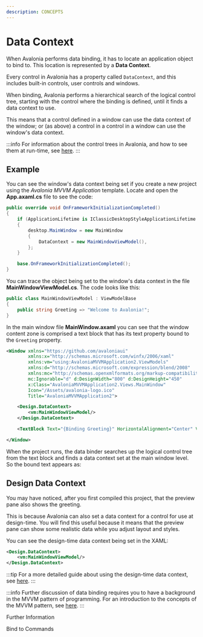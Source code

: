 ```yaml
---
description: CONCEPTS
---
```


# Data Context

When Avalonia performs data binding, it has to locate an application object to bind to. This location is represented by a **Data Context**.

<!--<figure><img src="../../.gitbook/assets/image (56).png" alt=""><figcaption></figcaption></figure>-->

Every control in Avalonia has a property called `DataContext`, and this includes built-in controls, user controls and windows.&#x20;

When binding, Avalonia performs a hierarchical search of the logical control tree, starting with the control where the binding is defined, until it finds a data context to use.&#x20;

<!--<figure><img src="../../.gitbook/assets/image (62).png" alt=""><figcaption></figcaption></figure>-->

This means that a control defined in a window can use the data context of the window; or (as above) a control in a control in a window can use the window's data context.

:::info
For information about the control trees in Avalonia, and how to see them at run-time, see [here](../control-trees.md).
:::

## Example

You can see the window's data context being set if you create a new project using the _Avalonia MVVM Application_ template. Locate and open the **App.axaml.cs** file to see the code:

```csharp
public override void OnFrameworkInitializationCompleted()
{
    if (ApplicationLifetime is IClassicDesktopStyleApplicationLifetime desktop)
    {
        desktop.MainWindow = new MainWindow
        {
            DataContext = new MainWindowViewModel(),
        };
    }

    base.OnFrameworkInitializationCompleted();
}
```

You can trace the object being set to the window's data context in the file **MainWindowViewModel.cs**. The code looks like this:

```csharp
public class MainWindowViewModel : ViewModelBase
{
    public string Greeting => "Welcome to Avalonia!";
}
```

In the main window file **MainWindow.axaml** you can see that the window content zone is comprised a text block that has its text property bound to the `Greeting` property.

```xml
<Window xmlns="https://github.com/avaloniaui"
        xmlns:x="http://schemas.microsoft.com/winfx/2006/xaml"
        xmlns:vm="using:AvaloniaMVVMApplication2.ViewModels"
        xmlns:d="http://schemas.microsoft.com/expression/blend/2008"
        xmlns:mc="http://schemas.openxmlformats.org/markup-compatibility/2006"
        mc:Ignorable="d" d:DesignWidth="800" d:DesignHeight="450"
        x:Class="AvaloniaMVVMApplication2.Views.MainWindow"
        Icon="/Assets/avalonia-logo.ico"
        Title="AvaloniaMVVMApplication2">

    <Design.DataContext>
        <vm:MainWindowViewModel/>
    </Design.DataContext>

    <TextBlock Text="{Binding Greeting}" HorizontalAlignment="Center" VerticalAlignment="Center"/>

</Window>
```

When the project runs, the data binder searches up the logical control tree from the text block and finds a data context set at the main window level. So the bound text appears as:

<!--<figure><img src="../../.gitbook/assets/image (20) (2).png" alt=""><figcaption></figcaption></figure>-->

## Design Data Context

You may have noticed, after you first compiled this project, that the preview pane also shows the greeting.

<!--<figure><img src="../../.gitbook/assets/image (40) (1).png" alt=""><figcaption></figcaption></figure>-->

This is because Avalonia can also set a data context for a control for use at design-time. You will find this useful because it means that the preview pane can show some realistic data while you adjust layout and styles.

You can see the design-time data context being set in the XAML:

```xml
<Design.DataContext>
    <vm:MainWindowViewModel/>
</Design.DataContext>
```

:::tip
For a more detailed guide about using the design-time data context, see [here](../../guides/implementation-guides/how-to-use-design-time-data.md).
:::

:::info
Further discussion of data binding requires you to have a background in the MVVM pattern of programming. For an introduction to the concepts of the MVVM pattern, see [here](../the-mvvm-pattern/). &#x20;
:::

Further Information

Bind to Commands
